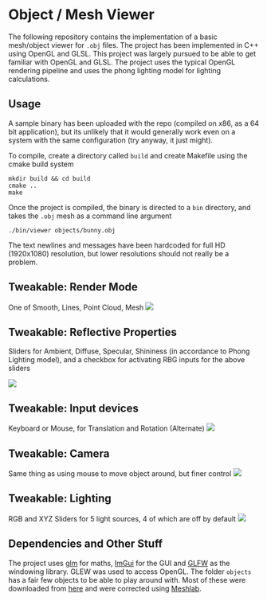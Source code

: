 # Object / Mesh Viewer

The following repository contains the implementation of a basic mesh/object viewer for `.obj` files. The project has been implemented in C++ using OpenGL and GLSL. This project was largely pursued to be able to get familiar with OpenGL and GLSL. The project uses the typical OpenGL rendering pipeline and uses the phong lighting model for lighting calculations.   

## Usage

A sample binary has been uploaded with the repo (compiled on x86, as a 64 bit application), but its unlikely that it would generally work even on a system with the same configuration (try anyway, it just might). 

To compile, create a directory called `build` and create Makefile using the cmake build system

    mkdir build && cd build
    cmake ..
    make

Once the project is compiled, the binary is directed to a `bin` directory, and takes the `.obj` mesh as a command line argument 

    ./bin/viewer objects/bunny.obj 
    
The text newlines and messages have been hardcoded for full HD (1920x1080) resolution, but lower resolutions should not really be a problem.

## Tweakable: Render Mode 
One of Smooth, Lines, Point Cloud, Mesh
![](https://github.com/amanshenoy/object-viewer/blob/main/demonstrations/new_render_mode.gif)

## Tweakable: Reflective Properties
Sliders for Ambient, Diffuse, Specular, Shininess (in accordance to Phong Lighting model), and a checkbox for activating RBG inputs for the above sliders

![](https://github.com/amanshenoy/object-viewer/blob/main/demonstrations/reflective_properties.gif)

## Tweakable: Input devices
Keyboard or Mouse, for Translation and Rotation (Alternate)
![](https://github.com/amanshenoy/object-viewer/blob/main/demonstrations/input_devices.gif)

## Tweakable: Camera
Same thing as using mouse to move object around, but finer control
![](https://github.com/amanshenoy/object-viewer/blob/main/demonstrations/camera.gif)

## Tweakable: Lighting 

RGB and XYZ Sliders for 5 light sources, 4 of which are off by default 
![](https://github.com/amanshenoy/object-viewer/blob/main/demonstrations/lighting.gif)


## Dependencies and Other Stuff

The project uses [glm](https://github.com/g-truc/glm) for maths, [ImGui](https://github.com/ocornut/imgui) for the GUI and [GLFW](glfw.org) as the windowing library. GLEW was used to access OpenGL. The folder `objects` has a fair few objects to be able to play around with. Most of these were downloaded from [here](https://people.sc.fsu.edu/~jburkardt/data/obj/obj.html) and were corrected using [Meshlab](https://www.meshlab.net/).  
